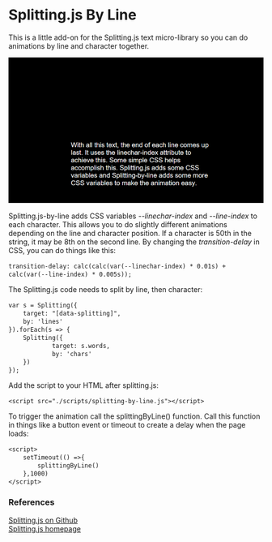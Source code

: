 # Splitting.js By Line
This is a little add-on for the Splitting.js text micro-library so you can do animations by line and character together.

![Splitting by line](https://github.com/chrisjwaddell/splitting.js-by-line/blob/main/splitting.js-by-line.gif)

Splitting.js-by-line adds CSS variables *--linechar-index* and *--line-index* to each character. This allows you to do slightly different animations depending on the line and character position.
If a character is 50th in the string, it may be 8th on the second line.
By changing the *transition-delay* in CSS, you can do things like this:
```
transition-delay: calc(calc(var(--linechar-index) * 0.01s) + calc(var(--line-index) * 0.005s));
```


The Splitting.js code needs to split by line, then character:
```
var s = Splitting({
	target: "[data-splitting]",
    by: 'lines'
}).forEach(s => {
	Splitting({
        	target: s.words,
            by: 'chars'
	})
});
```


Add the script to your HTML after splitting.js:
```
<script src="./scripts/splitting-by-line.js"></script>
```


To trigger the animation call the splittingByLine() function. Call this function in things like a button event or timeout to create a delay when the page loads:
```
<script>
    setTimeout(() =>{
        splittingByLine()
    },1000)
</script>
```




### References
[Splitting.js on Github](https://github.com/shshaw/Splitting)\
[Splitting.js homepage](https://splitting.js.org/guide.html)




